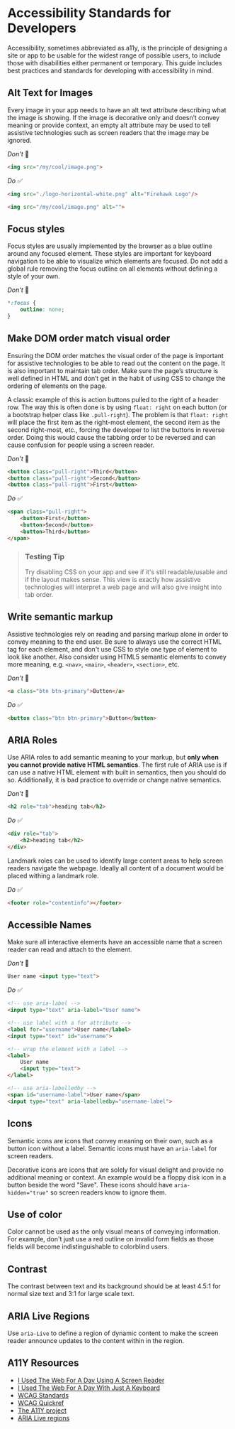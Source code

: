 # Accessibility Standards for Developers
Accessibility, sometimes abbreviated as a11y, is the principle of designing a site or app to be usable for the widest range of possible users, to include those with disabilities either permanent or temporary. This guide includes best practices and standards for developing with accessibility in mind.

## Alt Text for Images
Every image in your app needs to have an alt text attribute describing what the image is showing. If the image is decorative only and doesn’t convey meaning or provide context, an empty alt attribute may be used to tell assistive technologies such as screen readers that the image may be ignored.

*Don't* 🚫
```HTML
<img src="/my/cool/image.png">
```

*Do* ✅
```HTML
<img src="./logo-horizontal-white.png" alt="Firehawk Logo"/>
```
```HTML
<img src="/my/cool/image.png" alt="">
```

## Focus styles
Focus styles are usually implemented by the browser as a blue outline around any focused element. These styles are important for keyboard navigation to be able to visualize which elements are focused. Do not add a global rule removing the focus outline on all elements without defining a style of your own.

*Don't* 🚫
```CSS
*:focus {
	outline: none;
}
```

## Make DOM order match visual order
Ensuring the DOM order matches the visual order of the page is important for assistive technologies to be able to read out the content on the page. It is also important to maintain tab order. Make sure the page’s structure is well defined in HTML and don’t get in the habit of using CSS to change the ordering of elements on the page.

A classic example of this is action buttons pulled to the right of a header row. The way this is often done is by using `float: right` on each button (or a bootstrap helper class like `.pull-right`). The problem is that `float: right` will place the first item as the right-most element, the second item as the second right-most, etc., forcing the developer to list the buttons in reverse order. Doing this would cause the tabbing order to be reversed and can cause confusion for people using a screen reader.

*Don't* 🚫
```HTML
<button class="pull-right">Third</button>
<button class="pull-right">Second</button>
<button class="pull-right">First</button>
```

*Do* ✅
```HTML
<span class="pull-right">
	<button>First</button>
	<button>Second</button>
	<button>Third</button>
</span>
```

> ### Testing Tip
> Try disabling CSS on your app and see if it's still readable/usable and if the layout makes sense. This view is exactly how assistive technologies will interpret a web page and will also give insight into tab order.

## Write semantic markup
Assistive technologies rely on reading and parsing markup alone in order to convey meaning to the end user. Be sure to always use the correct HTML tag for each element, and don't use CSS to style one type of element to look like another. Also consider using HTML5 semantic elements to convey more meaning, e.g. `<nav>`, `<main>`, `<header>`, `<section>`, etc.

*Don't* 🚫
```HTML
<a class="btn btn-primary">Button</a>
```

*Do* ✅
```HTML
<button class="btn btn-primary">Button</button>
```

## ARIA Roles
Use ARIA roles to add semantic meaning to your markup, but **only when you cannot provide native HTML semantics**. The first rule of ARIA use is if can use a native HTML element with built in semantics, then you should do so. Additionally, it is bad practice to override or change native semantics.

*Don't* 🚫
```HTML
<h2 role="tab">heading tab</h2>
```

*Do* ✅
```HTML
<div role="tab">
	<h2>heading tab</h2>
</div>
```

Landmark roles can be used to identify large content areas to help screen readers navigate the webpage. Ideally all content of a document would be placed withing a landmark role.

*Do* ✅
```HTML
<footer role="contentinfo"></footer>
```

## Accessible Names
Make sure all interactive elements have an accessible name that a screen reader can read and attach to the element.

*Don't* 🚫
```HTML
User name <input type="text">
```

*Do* ✅
```HTML
<!-- use aria-label -->
<input type="text" aria-label="User name">
```
```HTML
<!-- use label with a for attribute -->
<label for="username">User name</label>
<input type="text" id="username">
```
```HTML
<!-- wrap the element with a label -->
<label>
	User name
	<input type="text">
</label>
```
```HTML
<!-- use aria-labelledby -->
<span id="username-label">User name</span>
<input type="text" aria-labelledby="username-label">
```

## Icons
Semantic icons are icons that convey meaning on their own, such as a button icon without a label. Semantic icons must have an `aria-label` for screen readers.

Decorative icons are icons that are solely for visual delight and provide no additional meaning or context. An example would be a floppy disk icon in a button beside the word "Save". These icons should have `aria-hidden="true"` so screen readers know to ignore them.

## Use of color
Color cannot be used as the only visual means of conveying information. For example, don't just use a red outline on invalid form fields as those fields will become indistinguishable to colorblind users.

## Contrast
The contrast between text and its background should be at least 4.5:1 for normal size text and 3:1 for large scale text.

## ARIA Live Regions
Use `aria-Live` to define a region of dynamic content to make the screen reader announce updates to the content within in the region.

## A11Y Resources
* [I Used The Web For A Day Using A Screen Reader](https://www.smashingmagazine.com/2018/12/voiceover-screen-reader-web-apps/)
* [I Used The Web For A Day With Just A Keyboard](https://www.smashingmagazine.com/2018/07/web-with-just-a-keyboard/)
* [WCAG Standards](https://www.w3.org/WAI/standards-guidelines/wcag/)
* [WCAG Quickref](https://www.w3.org/WAI/WCAG21/quickref/)
* [The A11Y project](https://a11yproject.com/)
* [ARIA Live regions](https://developer.mozilla.org/en-US/docs/Web/Accessibility/ARIA/ARIA_Live_Regions#Simple_live_regions)